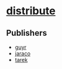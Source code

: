 # [distribute](https://pypi.org/project/distribute)



## Publishers
- [guyr](https://pypi.org/user/guyr)
- [jaraco](https://pypi.org/user/jaraco)
- [tarek](https://pypi.org/user/tarek)

